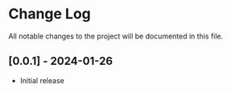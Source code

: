 # Change Log

All notable changes to the project will be documented in this file.

## [0.0.1] - 2024-01-26

- Initial release
